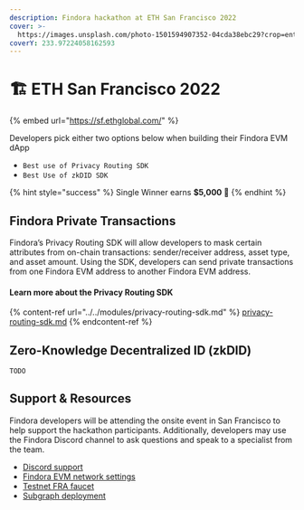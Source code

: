 ```yaml
---
description: Findora hackathon at ETH San Francisco 2022
cover: >-
  https://images.unsplash.com/photo-1501594907352-04cda38ebc29?crop=entropy&cs=tinysrgb&fm=jpg&ixid=MnwxOTcwMjR8MHwxfHNlYXJjaHwxfHxzYW4lMjBmcmFuY2lzY298ZW58MHx8fHwxNjY2ODk5MTI2&ixlib=rb-4.0.3&q=80
coverY: 233.97224058162593
---
```


# 🏗 ETH San Francisco 2022

{% embed url="https://sf.ethglobal.com/" %}

Developers pick either two options below when building their Findora EVM dApp

* `Best use of Privacy Routing SDK`
* `Best Use of zkDID SDK`

{% hint style="success" %}
Single Winner earns **$5,000 🎉**
{% endhint %}

## Findora Private Transactions

Findora’s Privacy Routing SDK will allow developers to mask certain attributes from on-chain transactions: sender/receiver address, asset type, and asset amount. Using the SDK, developers can send private transactions from one Findora EVM address to another Findora EVM address.

#### Learn more about the Privacy Routing SDK

{% content-ref url="../../modules/privacy-routing-sdk.md" %}
[privacy-routing-sdk.md](../../modules/privacy-routing-sdk.md)
{% endcontent-ref %}

## Zero-Knowledge Decentralized ID (zkDID)

`TODO`

## Support & Resources

Findora developers will be attending the onsite event in San Francisco to help support the hackathon participants. Additionally, developers may use the Findora Discord channel to ask questions and speak to a specialist from the team.

* [Discord support](https://findora.org/discord)
* [Findora EVM network settings](../../network-settings/network-settings.md)
* [Testnet FRA faucet](../../general-users/get-fra/request-testnet-fra.md)
* [Subgraph deployment](../tutorials-and-resources/the-graph/building-and-deploying-subgraph-public-graph-node.md)

